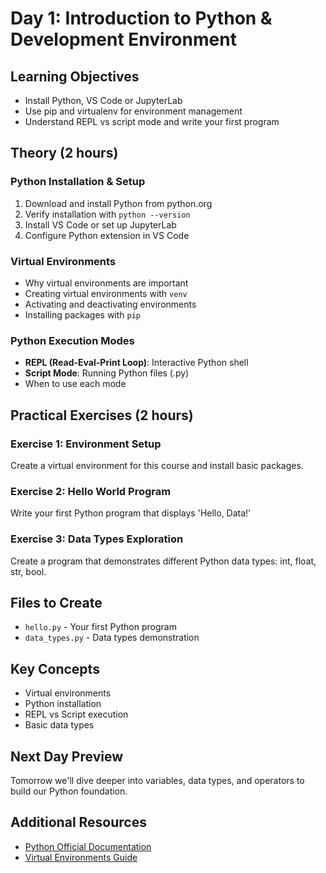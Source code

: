 # Day 1: Introduction to Python & Development Environment

## Learning Objectives
- Install Python, VS Code or JupyterLab
- Use pip and virtualenv for environment management
- Understand REPL vs script mode and write your first program

## Theory (2 hours)

### Python Installation & Setup
1. Download and install Python from python.org
2. Verify installation with `python --version`
3. Install VS Code or set up JupyterLab
4. Configure Python extension in VS Code

### Virtual Environments
- Why virtual environments are important
- Creating virtual environments with `venv`
- Activating and deactivating environments
- Installing packages with `pip`

### Python Execution Modes
- **REPL (Read-Eval-Print Loop)**: Interactive Python shell
- **Script Mode**: Running Python files (.py)
- When to use each mode

## Practical Exercises (2 hours)

### Exercise 1: Environment Setup
Create a virtual environment for this course and install basic packages.

### Exercise 2: Hello World Program
Write your first Python program that displays 'Hello, Data!'

### Exercise 3: Data Types Exploration
Create a program that demonstrates different Python data types: int, float, str, bool.

## Files to Create
- `hello.py` - Your first Python program
- `data_types.py` - Data types demonstration

## Key Concepts
- Virtual environments
- Python installation
- REPL vs Script execution
- Basic data types

## Next Day Preview
Tomorrow we'll dive deeper into variables, data types, and operators to build our Python foundation.

## Additional Resources
- [Python Official Documentation](https://docs.python.org/3/)
- [Virtual Environments Guide](https://docs.python.org/3/tutorial/venv.html)
